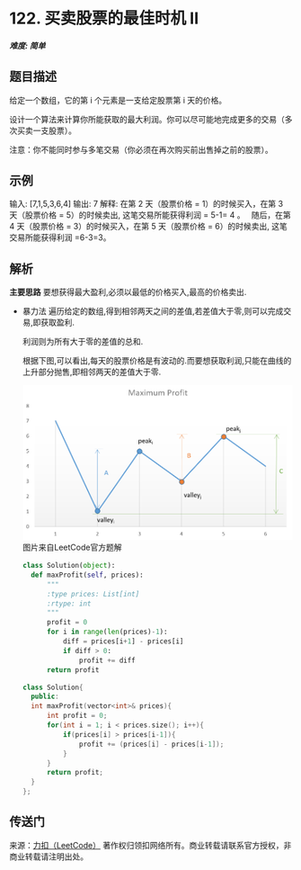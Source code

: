 # 122. 买卖股票的最佳时机 II
##### 难度: 简单

## 题目描述

给定一个数组，它的第 i 个元素是一支给定股票第 i 天的价格。

设计一个算法来计算你所能获取的最大利润。你可以尽可能地完成更多的交易（多次买卖一支股票）。

注意：你不能同时参与多笔交易（你必须在再次购买前出售掉之前的股票）。

## 示例

输入: [7,1,5,3,6,4]
输出: 7
解释: 在第 2 天（股票价格 = 1）的时候买入，在第 3 天（股票价格 = 5）的时候卖出, 这笔交易所能获得利润 = 5-1= 4 。
     随后，在第 4 天（股票价格 = 3）的时候买入，在第 5 天（股票价格 = 6）的时候卖出, 这笔交易所能获得利润 =6-3=3。

## 解析

**主要思路**
要想获得最大盈利,必须以最低的价格买入,最高的价格卖出.


- 暴力法
  遍历给定的数组,得到相邻两天之间的差值,若差值大于零,则可以完成交易,即获取盈利.
  
  利润则为所有大于零的差值的总和.
  
  根据下图,可以看出,每天的股票价格是有波动的.而要想获取利润,只能在曲线的上升部分抛售,即相邻两天的差值大于零.
  
  ![](./d447f96d20d1cfded20a5d08993b3658ed08e295ecc9aea300ad5e3f4466e0fe-file_1555699515174.png)
                                                                       图片来自LeetCode官方题解
                
  
  ```python     
  class Solution(object):
    def maxProfit(self, prices):
        """
        :type prices: List[int]
        :rtype: int
        """
        profit = 0
        for i in range(len(prices)-1):
            diff = prices[i+1] - prices[i]
            if diff > 0:
                profit += diff
        return profit
  ```
  
  
  ```c++
  class Solution{
    public:
    int maxProfit(vector<int>& prices){
        int profit = 0;
        for(int i = 1; i < prices.size(); i++){
            if(prices[i] > prices[i-1]){
                profit += (prices[i] - prices[i-1]);
            }
        }
        return profit;
    }
  };
  ```

## 传送门

来源：[力扣（LeetCode）](https://leetcode-cn.com/problems/best-time-to-buy-and-sell-stock-ii)
著作权归领扣网络所有。商业转载请联系官方授权，非商业转载请注明出处。
